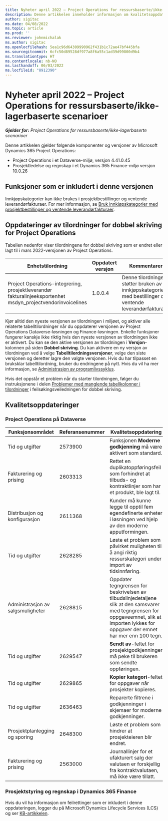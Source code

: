 ```yaml
---
title: Nyheter april 2022 – Project Operations for ressursbaserte/ikke-lagerbaserte scenarioer
description: Denne artikkelen inneholder informasjon om kvalitetsoppdateringene som er tilgjengelige i utgivelsen av Microsoft Dynamics 365 Project Operations for ressursbaserte/ikke-lagerbaserte scenarioer fra april 2022.
author: sigitac
ms.date: 04/08/2022
ms.topic: article
ms.prod: ''
ms.reviewer: johnmichalak
ms.author: sigitac
ms.openlocfilehash: 5ea1c96d64309990962f431b1c72ae47bf445bfa
ms.sourcegitcommit: 6cfc50d89528df977a8f6a55c1ad39d99800d9b4
ms.translationtype: HT
ms.contentlocale: nb-NO
ms.lasthandoff: 06/03/2022
ms.locfileid: "8912390"
---
```

# <a name="whats-new-april-2022---project-operations-for-resourcenon-stocked-based-scenarios"></a>Nyheter april 2022 – Project Operations for ressursbaserte/ikke-lagerbaserte scenarioer

_**Gjelder for:** Project Operations for ressursbaserte/ikke-lagerbaserte scenarioer_

Denne artikkelen gjelder følgende komponenter og versjoner av Microsoft Dynamics 365 Project Operations:

- Project Operations i et Dataverse-miljø, versjon 4.41.0.45
- Prosjektledelse og regnskap i et Dynamics 365 Finance-miljø versjon 10.0.26

## <a name="features-included-in-this-release"></a>Funksjoner som er inkludert i denne versjonen

Innkjøpskategorier kan ikke brukes i prosjektbestillinger og ventende leverandørfakturaer. For mer informasjon, se [Bruk innkjøpskategorier med prosjektbestillinger og ventende leverandørfakturaer](configure-procurement-categories.md).

## <a name="project-operations-dual-write-maps-updates"></a>Oppdateringer av tilordninger for dobbel skriving for Project Operations

Tabellen nedenfor viser tilordningene for dobbel skriving som er endret eller lagt til i mars 2022-versjonen av Project Operations.

| Enhetstilordning | Oppdatert versjon | Kommentarer |
| -------------- | ------------------- | ------------|
| Project Operations-integrering, prosjektleverandør fakturalinjeeksportenhet msdyn\_projectvendorinvoicelines | 1.0.0.4 | Denne tilordningen støtter bruken av innkjøpskategorier med bestillinger og ventende leverandørfakturaer. |

Kjør alltid den nyeste versjonen av tilordningen i miljøet, og aktiver alle relaterte tabelltilordninger når du oppdaterer versjonen av Project Operations Dataverse-løsningen og Finance-løsningen. Enkelte funksjoner fungerer kanskje ikke riktig hvis den nyeste versjonen av tilordningen ikke er aktivert. Du kan se den aktive versjonen av tilordningen i **Versjon**-kolonnen på siden **Dobbel skriving**. Du kan aktivere en ny versjon av tilordningen ved å velge **Tabelltilordningsversjoner**, velge den siste versjonen og deretter lagre den valgte versjonen. Hvis du har tilpasset en bruksklar tabelltilordning, bruker du endringene på nytt. Hvis du vil ha mer informasjon, se [Administrasjon av programlivssyklus](/dynamics365/fin-ops-core/dev-itpro/data-entities/dual-write/app-lifecycle-management).

Hvis det oppstår et problem når du starter tilordningen, følger du instruksjonene i delen [Problemer med manglende tabellkolonner i tilordninger](/dynamics365/fin-ops-core/dev-itpro/data-entities/dual-write/dual-write-troubleshooting-finops-upgrades#missing-table-columns-issue-on-maps) i feilsøkingsveiledningen for dobbel skriving.

## <a name="quality-updates"></a>Kvalitetsoppdateringer

### <a name="project-operations-on-dataverse"></a>Project Operations på Dataverse

| Funksjonsområdet | Referansenummer | Kvalitetsoppdatering |
| ------------ | ---------------- | -------------- |
| Tid og utgifter | 2573900 | Funksjonen **Moderne godkjenning** må være aktivert som standard. |
| Fakturering og prising | 2603313 | Rettet en duplikatoppføringsfeil som forhindret at tilbuds- og kontraktlinjer som har et produkt, ble lagt til. |
| Distribusjon og konfigurasjon | 2611368 | Kunder må kunne legge til opptil fem egendefinerte enheter i løsningen ved hjelp av den moderne apputformingen. |
| Tid og utgifter | 2628285 | Løste et problem som påvirket muligheten til å angi riktig ressurskategori under import av tidsinnføring. |
|   Administrasjon av salgsmuligheter| 2628815 | Oppdater tegngrensen for beskrivelsen av tilbudslinjedetaljene slik at den samsvarer med tegngrensen for oppgaveemnet, slik at importen lykkes for oppgaver der emnet har mer enn 100 tegn. |
| Tid og utgifter| 2629547 | **Sendt av**-feltet for prosjektgodkjenninger må peke til brukeren som sendte oppføringen. |
| Tid og utgifter| 2629865 | **Kopier kategori**-feltet for oppgaver når prosjekter kopieres. |
| Tid og utgifter| 2636463 | Reparerte filtrene i godkjenninger i skjemaer for moderne godkjenninger. |
| Prosjektplanlegging og sporing | 2648300 | Løste et problem som hindrer at prosjekteieren blir endret. |
| Fakturering og prising | 2563000 | Journallinjer for et ufakturert salg der valutaen er forskjellig fra kontraktvalutaen, må ikke være tillatt. |

### <a name="project-management-and-accounting-in-dynamics-365-finance"></a>Prosjektstyring og regnskap i Dynamics 365 Finance

Hvis du vil ha informasjon om feilrettinger som er inkludert i denne oppdateringen, logger du på Microsoft Dynamics Lifecycle Services (LCS) og ser [KB-artikkelen](https://fix.lcs.dynamics.com/Issue/Details?bugId=662864).
